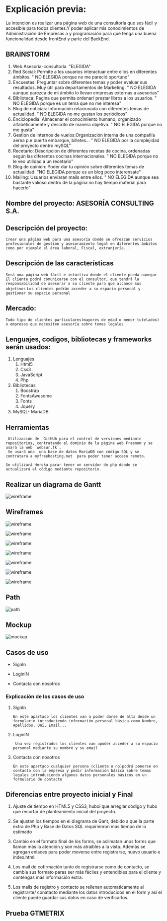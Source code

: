 # Explicación previa:

La intención es realizar una página web de una consultoría que ses fácil y accesible para todos clientes.Y poder aplicar mis conocimientos de Administración de Empresas a y programación para que tenga una buena funcionalidad desde frontEnd y parte del BackEnd.

## BRAINSTORM

1. Web Asesoría-consultoría. "ELEGIDA"
2. Red Social: Permite a los usuarios interactuar entre ellos en diferentes ámbitos. " NO ELEGIDA porque no me pareció oportuno"
3. Encuestas: Preguntar sobre diferentes temas y poder evaluar sus resultados. Muy útil para departamentos de Marketing. " NO ELEGIDA aunque parezca de mi ámbito lo llevan empresas externas a asesorías"
4. Biblioteca: Pagina que permita ordenar/ prestar libros a los usuarios. " NO ELEGIDA porque es un tema que no me interesa"
5. Blog de noticias: Información relacionada con diferentes temas de actualidad. " NO ELEGIDA no me gustan los periódicos"
6. Enciclopedia: Almacenar el conocimiento humano, organizado alfabéticamente y descrito de manera objetiva. " NO ELEGIDA porque no me gusta"
7. Gestion de internos de vuelos:Organización interna de una compañía aerea p.e puerta embarque, billetes... " NO ELEGIDA por la complejidad del proyecto dentro mySQL"
8. Recetario: Descripcion de diferentes recetas de cocina, ordenadas según las diferentes cocinas internacionales. " NO ELEGIDA porque no le veo utilidad a un recetario"
9. Blog de opinion: Poder dar tu opinión sobre diferentes temas de actualidad. "NO ELEGIDA porque es un blog poco interensate"
10. Mailing: Usuarios enviaran mails entre ellos. " NO ELEGIDA aunque sea bastante valioso dentro de la página no hay tiempo material para hacerlo"

## Nombre del proyecto: ASESORÍA CONSULTING S.A.

## Descripción del proyecto:

`Crear una página web para una asesoría donde se ofrezcan servicios profesionales de gestión y asesoramiento legal en diferentes ámbitos como por ejemplo el área laboral, Fiscal, extranjería...`

## Descripción de las características

`Será una página web fácil e intuitiva donde el cliente pueda navegar`
`El cliente podrá comunicarse con el consultor, que tendrá la responsabilidad de asesorar a su cliente para que alcance sus objetivos`
`Los clientes podrán acceder a su espacio personal y gestionar su espacio personal `

## Mercado:

`Todo tipo de clientes particulares(mayores de edad o menor tutelados) o empresas que necesiten asesoría sobre temas legales `

## Lenguajes, codigos, bibliotecas y frameworks serán usados:

1. Lenguajes
   1. Html5
   2. Css3
   3. JavaScript
   4. Php
2. Bibliotecas
   1. Boostrap
   2. FontsAwesome
   3. Fonts
   4. Jquery
3. MySQL- MariaDB

## Herramientas

```
 Utilización de  GitHUb para el control de versiones mediante repositorios, contratando el dominio de la página web Freenom y se usará la web `websur.tk`.
 Se usará una  una base de datos MariaDB con código SQL y se contratará a myfreehosting.net  para poder tener acceso remoto.

Se utilizará Heroku parar tener un servidor de php donde se actualizará el código mediante repositorio.
```

## Realizar un diagrama de Gantt

![wireframe ](./img/gantFinal.png)

## Wireframes

![wireframe ](./img/indexHtml.png)

![wireframe ](./img/menuHtml.png)

![wireframe ](./img/loginFinal.png)

![wireframe ](./img/registrarseFinalHtml.png)

![wireframe ](./img/contactaHtml.png)

![wireframe ](./img/mailContacta.png)

![wireframe ](./img/mailRegistra.png)

## Path

![path ](./img/pathFinal.png)

## Mockup

![mockup ](./img/mockupdef.png)

## Casos de uso

- SignIn

- LoginIN

- Contacta con nosotros

### Explicación de los casos de uso

1. SignIn

   `En este apartado los clientes van a poder darse de alta desde un formulario introduciendo información personal básica como Nombre, Apellidos, Dni, Email...`

2. LoginIN

   ` Una vez registrados los clientes van apoder acceder a su espacio personal mediante su nombre y su email`

3. Contacta con nosotros

   `En este apartado cualquier persona (cliente o no)podrá ponerse en contacto con la empresa y pedir información básica sobre temas legales introduciendo algunos datos personales básicos en un formulario de contacto`

## Diferencias entre proyecto inicial y Final

1. Ajuste de tiempo en HTML5 y CSS3, huboi que arreglar código y hubo que recortar de planteamiento inicial del proyecto.

2. Se ajustan los tiempos en el diagrama de Gant, debido a que la parte extra de Php y Base de Datos SQL requirienron mas tiempo de lo estimado

3. Cambio en el formato final de los forms, se aclimatan unos forms que llaman más la atención y son más atraibles a la vista. Además se agregan enlaces para poder moverse entre registrarse, nuevo usuario e index.html.

4. Los mail de cofirmación tanto de registrarse como de contacto, se cambia sus formato paras ser más fáciles y entendibles para el cliente y contengas más información extra.
5. Los mails de registro y contacto se rellenan automaticamente al registrarte/ conatacto mediante los datos introducidos en el form y así el cliente puede guardar sus datos en caso de verificarlos.

## Prueba GTMETRIX

